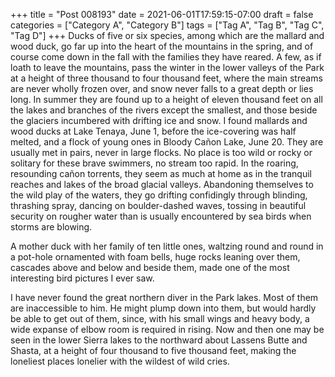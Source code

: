 +++
title = "Post 008193"
date = 2021-06-01T17:59:15-07:00
draft = false
categories = ["Category A", "Category B"]
tags = ["Tag A", "Tag B", "Tag C", "Tag D"]
+++
Ducks of five or six species, among which are the mallard and wood duck, go far up into the heart of the mountains in the spring, and of course come down in the fall with the families they have reared. A few, as if loath to leave the mountains, pass the winter in the lower valleys of the Park at a height of three thousand to four thousand feet, where the main streams are never wholly frozen over, and snow never falls to a great depth or lies long. In summer they are found up to a height of eleven thousand feet on all the lakes and branches of the rivers except the smallest, and those beside the glaciers incumbered with drifting ice and snow. I found mallards and wood ducks at Lake Tenaya, June 1, before the ice-covering was half melted, and a flock of young ones in Bloody Cañon Lake, June 20. They are usually met in pairs, never in large flocks. No place is too wild or rocky or solitary for these brave swimmers, no stream too rapid. In the roaring, resounding cañon torrents, they seem as much at home as in the tranquil reaches and lakes of the broad glacial valleys. Abandoning themselves to the wild play of the waters, they go drifting confidingly through blinding, thrashing spray, dancing on boulder-dashed waves, tossing in beautiful security on rougher water than is usually encountered by sea birds when storms are blowing.

A mother duck with her family of ten little ones, waltzing round and round in a pot-hole ornamented with foam bells, huge rocks leaning over them, cascades above and below and beside them, made one of the most interesting bird pictures I ever saw.

I have never found the great northern diver in the Park lakes. Most of them are inaccessible to him. He might plump down into them, but would hardly be able to get out of them, since, with his small wings and heavy body, a wide expanse of elbow room is required in rising. Now and then one may be seen in the lower Sierra lakes to the northward about Lassens Butte and Shasta, at a height of four thousand to five thousand feet, making the loneliest places lonelier with the wildest of wild cries.
